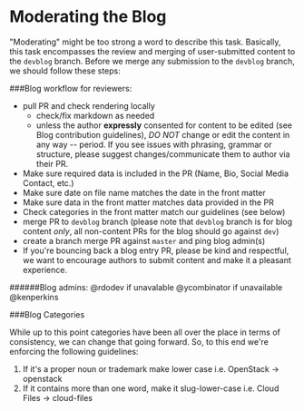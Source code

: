 Moderating the Blog
========================

"Moderating" might be too strong a word to describe this task. Basically, this task encompasses the review and merging of user-submitted content to the `devblog` branch. Before we merge any submission to the `devblog` branch, we should follow these steps:

###Blog workflow for reviewers:
 
- pull PR and check rendering locally
   - check/fix markdown as needed
   - unless the author **expressly** consented for content to be edited (see Blog contribution guidelines), *DO NOT* change or edit the content in any way -- period. If you see issues with phrasing, grammar or structure, please suggest changes/communicate them to author via their PR.
 - Make sure required data is included in the PR (Name, Bio, Social Media Contact, etc.)
 - Make sure date on file name matches the date in the front matter
 - Make sure data in the front matter matches data provided in the PR
 - Check categories in the front matter match our guidelines (see below)
 - merge PR to `devblog` branch (please note that `devblog` branch is for blog content *only*, all non-content PRs for the blog should go against `dev`)
- create a branch merge PR against `master` and ping blog admin(s)
- If you're bouncing back a blog entry PR, please be kind and respectful, we want to encourage authors to submit content and make it a pleasant experience.

######Blog admins: @rdodev if unavalable @ycombinator if unavailable @kenperkins

###Blog Categories

While up to this point categories have been all over the place in terms of consistency, we can change that going forward. So, to this end we're enforcing the following guidelines:

1. If it's a proper noun or trademark make lower case i.e. OpenStack -> openstack
2. If it contains more than one word, make it slug-lower-case i.e. Cloud Files -> cloud-files